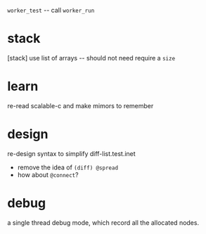 `worker_test` -- call `worker_run`

# stack

[stack] use list of arrays -- should not need require a `size`

# learn

re-read scalable-c and make mimors to remember

# design

re-design syntax to simplify diff-list.test.inet

- remove the idea of `(diff) @spread`
- how about `@connect`?

# debug

a single thread debug mode, which record all the allocated nodes.
